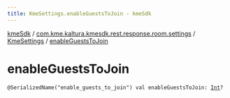 ```yaml
---
title: KmeSettings.enableGuestsToJoin - kmeSdk
---
```


[kmeSdk](../../index.html) / [com.kme.kaltura.kmesdk.rest.response.room.settings](../index.html) / [KmeSettings](index.html) / [enableGuestsToJoin](./enable-guests-to-join.html)

# enableGuestsToJoin

`@SerializedName("enable_guests_to_join") val enableGuestsToJoin: `[`Int`](https://kotlinlang.org/api/latest/jvm/stdlib/kotlin/-int/index.html)`?`